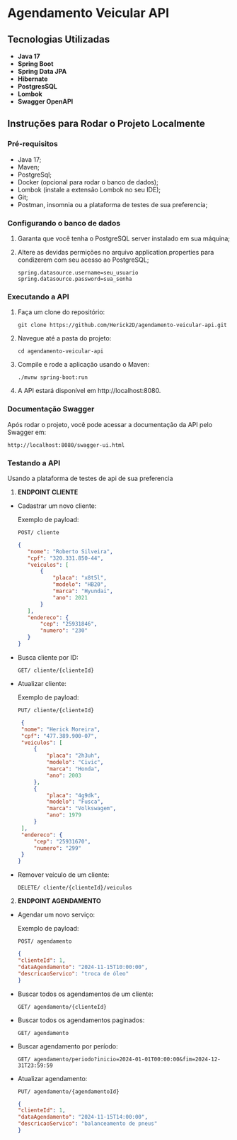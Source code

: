 # Agendamento Veicular API

## Tecnologias Utilizadas

- **Java 17**
- **Spring Boot**
- **Spring Data JPA**
- **Hibernate**
- **PostgresSQL**
- **Lombok**
- **Swagger OpenAPI**

## Instruções para Rodar o Projeto Localmente

### Pré-requisitos

- Java 17;
- Maven;
- PostgreSql;
- Docker (opcional para rodar o banco de dados);
- Lombok (instale a extensão Lombok no seu IDE);
- Git;
- Postman, insomnia ou a plataforma de testes de sua preferencia;

### Configurando o banco de dados

1. Garanta que você tenha o PostgreSQL server instalado em sua máquina;

2. Altere as devidas permições no arquivo application.properties para condizerem com seu acesso ao PostgreSQL;
    ```
    spring.datasource.username=seu_usuario
    spring.datasource.password=sua_senha
   ```

### Executando a API

1. Faça um clone do repositório:
    ```
   git clone https://github.com/Herick2D/agendamento-veicular-api.git
   ```
2. Navegue até a pasta do projeto:
    ```
    cd agendamento-veicular-api
   ```
3. Compile e rode a aplicação usando o Maven:
    ```
    ./mvnw spring-boot:run
   ```
4. A API estará disponível em http://localhost:8080.

### Documentação Swagger

Após rodar o projeto, você pode acessar a documentação da API pelo Swagger em:

```
http://localhost:8080/swagger-ui.html
```

### Testando a API

Usando a plataforma de testes de api de sua preferencia

1. **ENDPOINT CLIENTE**

- Cadastrar um novo cliente:

   Exemplo de payload:

   `POST/ cliente`

    ```json
   {
       "nome": "Roberto Silveira",
       "cpf": "320.331.850-44",
       "veiculos": [
           {
               "placa": "x8t5l",
               "modelo": "HB20",
               "marca": "Hyundai",
               "ano": 2021
           }
       ],
       "endereco": {
           "cep": "25931846",
           "numero": "230"
       }
   }
   ```
- Busca cliente por ID:
    ```
   GET/ cliente/{clienteId}
   ```
- Atualizar cliente:

   Exemplo de payload:

   `PUT/ cliente/{clienteId}`

   ```json
    {
    "nome": "Herick Moreira",
    "cpf": "477.389.900-07",
    "veiculos": [
        {
            "placa": "2h3uh",
            "modelo": "Civic",
            "marca": "Honda",
            "ano": 2003
        },
        {
            "placa": "4g9dk",
            "modelo": "Fusca",
            "marca": "Volkswagem",
            "ano": 1979
        }
    ],
    "endereco": {
        "cep": "25931670",
        "numero": "299"
    }
  }

- Remover veículo de um cliente:
    ```
    DELETE/ cliente/{clienteId}/veiculos
   ```
2. **ENDPOINT AGENDAMENTO**

- Agendar um novo serviço:

    Exemplo de payload:

    `POST/ agendamento`

    ```json
    {
    "clienteId": 1,
    "dataAgendamento": "2024-11-15T10:00:00",
    "descricaoServico": "troca de óleo"
    }
   ```
- Buscar todos os agendamentos de um cliente:

    `GET/ agendamento/{clienteId}`


- Buscar todos os agendamentos paginados:

    `GET/ agendamento`


- Buscar agendamento por período:

    `GET/ agendamento/periodo?inicio=2024-01-01T00:00:00&fim=2024-12-31T23:59:59`


- Atualizar agendamento:

    `PUT/ agendamento/{agendamentoId}`

    ```json
    {
    "clienteId": 1,
    "dataAgendamento": "2024-11-15T14:00:00",
    "descricaoServico": "balanceamento de pneus"
    }
    ```